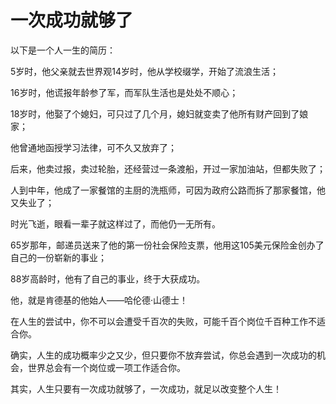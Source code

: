 # 一次成功就够了

以下是一个人一生的简历： 

5岁时，他父亲就去世界观14岁时，他从学校缀学，开始了流浪生活； 

16岁时，他谎报年龄参了军，而军队生活也是处处不顺心； 

18岁时，他娶了个媳妇，可只过了几个月，媳妇就变卖了他所有财产回到了娘家； 

他曾通地函授学习法律，可不久又放弃了； 

后来，他卖过报，卖过轮胎，还经营过一条渡船，开过一家加油站，但都失败了； 

人到中年，他成了一家餐馆的主厨的洗瓶师，可因为政府公路而拆了那家餐馆，他又失业了； 

时光飞逝，眼看一辈子就这样过了，而他仍一无所有。 

65岁那年，邮递员送来了他的第一份社会保险支票，他用这105美元保险金创办了自己的一份崭新的事业； 

88岁高龄时，他有了自己的事业，终于大获成功。 

他，就是肯德基的他始人——哈伦德·山德士！ 

在人生的尝试中，你不可以会遭受千百次的失败，可能千百个岗位千百种工作不适合你。 

确实，人生的成功概率少之又少，但只要你不放弃尝试，你总会遇到一次成功的机会，世界总会有一个岗位或一项工作适合你。 

其实，人生只要有一次成功就够了，一次成功，就足以改变整个人生！
 
